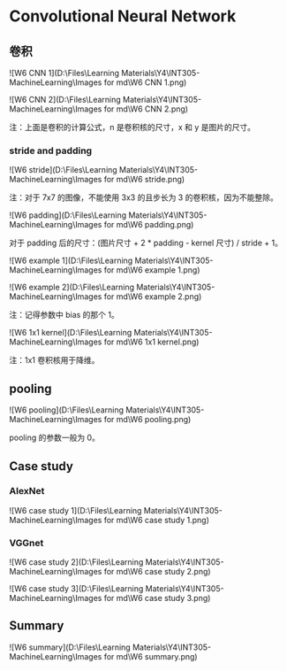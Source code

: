# Convolutional Neural Network

## 卷积

![W6 CNN 1](D:\Files\Learning Materials\Y4\INT305-MachineLearning\Images for md\W6 CNN 1.png)

![W6 CNN 2](D:\Files\Learning Materials\Y4\INT305-MachineLearning\Images for md\W6 CNN 2.png)

注：上面是卷积的计算公式，n 是卷积核的尺寸，x 和 y 是图片的尺寸。

### stride and padding

![W6 stride](D:\Files\Learning Materials\Y4\INT305-MachineLearning\Images for md\W6 stride.png)

注：对于 7x7 的图像，不能使用 3x3 的且步长为 3 的卷积核，因为不能整除。

![W6 padding](D:\Files\Learning Materials\Y4\INT305-MachineLearning\Images for md\W6 padding.png)

对于 padding 后的尺寸：(图片尺寸 + 2 * padding - kernel 尺寸) / stride + 1。

![W6 example 1](D:\Files\Learning Materials\Y4\INT305-MachineLearning\Images for md\W6 example 1.png)

![W6 example 2](D:\Files\Learning Materials\Y4\INT305-MachineLearning\Images for md\W6 example 2.png)

注：记得参数中 bias 的那个 1。

![W6 1x1 kernel](D:\Files\Learning Materials\Y4\INT305-MachineLearning\Images for md\W6 1x1 kernel.png)

注：1x1 卷积核用于降维。

## pooling

![W6 pooling](D:\Files\Learning Materials\Y4\INT305-MachineLearning\Images for md\W6 pooling.png)

pooling 的参数一般为 0。

## Case study

### AlexNet

![W6 case study 1](D:\Files\Learning Materials\Y4\INT305-MachineLearning\Images for md\W6 case study 1.png)

### VGGnet

![W6 case study 2](D:\Files\Learning Materials\Y4\INT305-MachineLearning\Images for md\W6 case study 2.png)

![W6 case study 3](D:\Files\Learning Materials\Y4\INT305-MachineLearning\Images for md\W6 case study 3.png)

## Summary

![W6 summary](D:\Files\Learning Materials\Y4\INT305-MachineLearning\Images for md\W6 summary.png)


